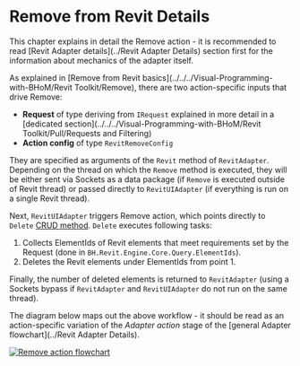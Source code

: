 # Remove from Revit Details

This chapter explains in detail the Remove action - it is recommended to read [Revit Adapter details](../Revit Adapter Details) section first for the information about mechanics of the adapter itself.

As explained in [Remove from Revit basics](../../../Visual-Programming-with-BHoM/Revit Toolkit/Remove), there are two action-specific inputs that drive Remove:
- **Request** of type deriving from `IRequest` explained in more detail in a [dedicated section](../../../Visual-Programming-with-BHoM/Revit Toolkit/Pull/Requests and Filtering)
- **Action config** of type `RevitRemoveConfig`

They are specified as arguments of the `Revit` method of `RevitAdapter`. Depending on the thread on which the `Remove` method is executed, they will be either sent via Sockets as a data package (if `Remove` is executed outside of Revit thread) or passed directly to `RevitUIAdapter` (if everything is run on a single Revit thread).

Next, `RevitUIAdapter` triggers Remove action, which points directly to `Delete` [CRUD method](https://github.com/BHoM/documentation/wiki/Adapter-Actions#the-crud-paradigm). `Delete` executes following tasks:
1. Collects ElementIds of Revit elements that meet requirements set by the Request (done in `BH.Revit.Engine.Core.Query.ElementIds`).
2. Deletes the Revit elements under ElementIds from point 1.

Finally, the number of deleted elements is returned to `RevitAdapter` (using a Sockets bypass if `RevitAdapter` and `RevitUIAdapter` do not run on the same thread).

The diagram below maps out the above workflow - it should be read as an action-specific variation of the _Adapter action_ stage of the [general Adapter flowchart](../Revit Adapter Details).

[![Remove action flowchart](https://user-images.githubusercontent.com/26874773/78884892-f2107980-7a5b-11ea-9b06-94fedee48f19.png)](https://user-images.githubusercontent.com/26874773/78884892-f2107980-7a5b-11ea-9b06-94fedee48f19.png)